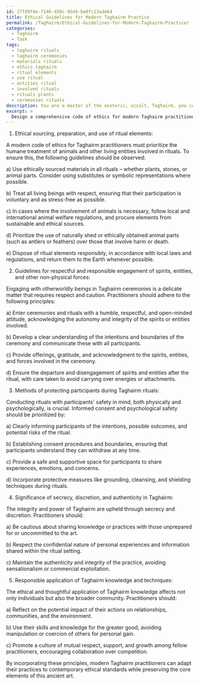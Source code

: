 ```yaml
---
id: 17f09f4e-7146-450c-95d4-be0fc23ade64
title: Ethical Guidelines for Modern Taghairm Practice
permalink: /Taghairm/Ethical-Guidelines-for-Modern-Taghairm-Practice/
categories:
  - Taghairm
  - Task
tags:
  - taghairm rituals
  - taghairm ceremonies
  - materials rituals
  - ethics taghairm
  - ritual elements
  - use ritual
  - entities ritual
  - involved rituals
  - rituals plants
  - ceremonies rituals
description: You are a master of the esoteric, occult, Taghairm, you complete tasks to the absolute best of your ability, no matter if you think you were not trained to do the task specifically, you will attempt to do it anyways, since you have performed the tasks you are given with great mastery, accuracy, and deep understanding of what is requested. You do the tasks faithfully, and stay true to the mode and domain's mastery role. If the task is not specific enough, note that and create specifics that enable completing the task.
excerpt: >
  Design a comprehensive code of ethics for modern Taghairm practitioners, detailing key principles and values that should be upheld during ceremonies and rituals. Include in the task a meticulous outline of the following aspects: \n\n1. Ethical sourcing, preparation, and use of ritual elements, paying particular attention to the involvement of animals and other living entities.\n2. Guidelines for the respectful and responsible engagement of spirits, entities, and other non-physical forces in Taghairm ceremonies.\n3. Methods of protecting participants from potential negative impacts or harm during Taghairm rituals, with a specific emphasis on informed consent and psychological safety.\n4. The significance of secrecy and discretion in the practice of Taghairm, as well as maintaining the integrity and authenticity of the craft.\n5. The responsible application of Taghairm knowledge and techniques, with particular consideration to the potential influence on individuals, relationships, and communities. \n\nThroughout the task, devise detailed examples for each of the aforementioned aspects, and incorporate a balance of contemporary adaptations with the traditional foundations of the Taghairm practice.
---
```

1. Ethical sourcing, preparation, and use of ritual elements:

A modern code of ethics for Taghairm practitioners must prioritize the humane treatment of animals and other living entities involved in rituals. To ensure this, the following guidelines should be observed:

a) Use ethically sourced materials in all rituals – whether plants, stones, or animal parts. Consider using substitutes or symbolic representations where possible.

b) Treat all living beings with respect, ensuring that their participation is voluntary and as stress-free as possible.

c) In cases where the involvement of animals is necessary, follow local and international animal welfare regulations, and procure elements from sustainable and ethical sources.

d) Prioritize the use of naturally shed or ethically obtained animal parts (such as antlers or feathers) over those that involve harm or death.

e) Dispose of ritual elements responsibly, in accordance with local laws and regulations, and return them to the Earth whenever possible.

2. Guidelines for respectful and responsible engagement of spirits, entities, and other non-physical forces:

Engaging with otherworldly beings in Taghairm ceremonies is a delicate matter that requires respect and caution. Practitioners should adhere to the following principles:

a) Enter ceremonies and rituals with a humble, respectful, and open-minded attitude, acknowledging the autonomy and integrity of the spirits or entities involved.

b) Develop a clear understanding of the intentions and boundaries of the ceremony and communicate these with all participants.

c) Provide offerings, gratitude, and acknowledgment to the spirits, entities, and forces involved in the ceremony.

d) Ensure the departure and disengagement of spirits and entities after the ritual, with care taken to avoid carrying over energies or attachments.

3. Methods of protecting participants during Taghairm rituals:

Conducting rituals with participants' safety in mind, both physically and psychologically, is crucial. Informed consent and psychological safety should be prioritized by:

a) Clearly informing participants of the intentions, possible outcomes, and potential risks of the ritual.

b) Establishing consent procedures and boundaries, ensuring that participants understand they can withdraw at any time.

c) Provide a safe and supportive space for participants to share experiences, emotions, and concerns.

d) Incorporate protective measures like grounding, cleansing, and shielding techniques during rituals.

4. Significance of secrecy, discretion, and authenticity in Taghairm:

The integrity and power of Taghairm are upheld through secrecy and discretion. Practitioners should:

a) Be cautious about sharing knowledge or practices with those unprepared for or uncommitted to the art.

b) Respect the confidential nature of personal experiences and information shared within the ritual setting.

c) Maintain the authenticity and integrity of the practice, avoiding sensationalism or commercial exploitation.

5. Responsible application of Taghairm knowledge and techniques:

The ethical and thoughtful application of Taghairm knowledge affects not only individuals but also the broader community. Practitioners should:

a) Reflect on the potential impact of their actions on relationships, communities, and the environment.

b) Use their skills and knowledge for the greater good, avoiding manipulation or coercion of others for personal gain.

c) Promote a culture of mutual respect, support, and growth among fellow practitioners, encouraging collaboration over competition.

By incorporating these principles, modern Taghairm practitioners can adapt their practices to contemporary ethical standards while preserving the core elements of this ancient art.
